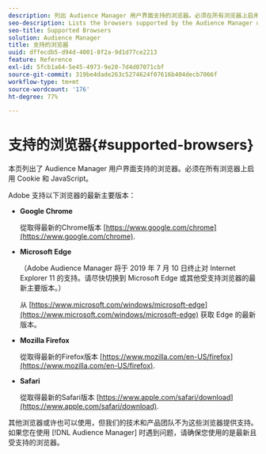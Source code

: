```yaml
---
description: 列出 Audience Manager 用户界面支持的浏览器。必须在所有浏览器上启用 Cookie 和 JavaScript。
seo-description: Lists the browsers supported by the Audience Manager user interface. Cookies and JavaScript must be enabled on all browsers.
seo-title: Supported Browsers
solution: Audience Manager
title: 支持的浏览器
uuid: dffecdb5-d94d-4001-8f2a-9d1d77ce2213
feature: Reference
exl-id: 5fcb1a64-5e45-4973-9e20-7d4d07071cbf
source-git-commit: 319be4dade263c5274624f07616b404decb7066f
workflow-type: tm+mt
source-wordcount: '176'
ht-degree: 77%

---
```


# 支持的浏览器{#supported-browsers}

本页列出了 Audience Manager 用户界面支持的浏览器。必须在所有浏览器上启用 Cookie 和 JavaScript。

<!-- 

c_supported_browsers.xml

 -->

Adobe 支持以下浏览器的最新主要版本：

* **Google Chrome**

   從取得最新的Chrome版本 [https://www.google.com/chrome](https://www.google.com/chrome).

* **Microsoft Edge**

   （Adobe Audience Manager 将于 2019 年 7 月 10 日终止对 Internet Explorer 11 的支持。请尽快切换到 Microsoft Edge 或其他受支持浏览器的最新主要版本。）

   从 [https://www.microsoft.com/windows/microsoft-edge](https://www.microsoft.com/windows/microsoft-edge) 获取 Edge 的最新版本。

* **Mozilla Firefox**

   從取得最新的Firefox版本 [https://www.mozilla.com/en-US/firefox](https://www.mozilla.com/en-US/firefox).

* **Safari**

   從取得最新的Safari版本 [https://www.apple.com/safari/download](https://www.apple.com/safari/download).

其他浏览器或许也可以使用，但我们的技术和产品团队不为这些浏览器提供支持。如果您在使用 [!DNL Audience Manager] 时遇到问题，请确保您使用的是最新且受支持的浏览器。
